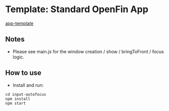 # Template: Standard OpenFin App

[app-template](https://github.com/HadoukenIO/app-template)

## Notes
- Please see main.js for the window creation / show / bringToFront / focus logic. 

## How to use

- Install and run:
```
cd input-autofocus
npm install
npm start
```

